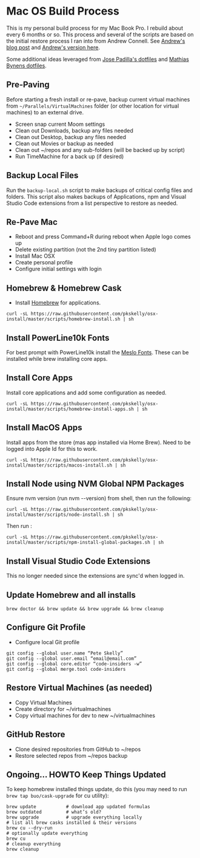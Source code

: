 # Mac OS Build Process 

This is my personal build process for my Mac Book Pro.  I rebuild about every 6 months or so.  This process and several of the scripts are based on the initial restore process I ran into from Andrew Connell.  See [Andrew's blog post](http://www.andrewconnell.com/blog/rapid-complete-install-reinstall-os-x-like-a-champ-in-three-ish-hours) and [Andrew's version here](https://github.com/andrewconnell/osx-install).  

Some additional ideas leveraged from [Jose Padilla's dotfiles](https://github.com/jpadilla/dotfiles/blob/master/Brewfile) and [Mathias Bynens dotfiles](https://github.com/mathiasbynens/dotfiles).


## Pre-Paving
Before starting a fresh install or re-pave, backup current virtual machines from ```~/Parallels/VirtualMachines``` folder (or other location for virtual machines) to an external drive.

- Screen snap current Moom settings
- Clean out Downloads, backup any files needed
- Clean out Desktop, backup any files needed
- Clean out Movies or backup as needed
- Clean out ~/repos and any sub-folders (will be backed up by script)
- Run TimeMachine for a back up (if desired)

## Backup Local Files 

Run the ```backup-local.sh``` script to make backups of critical config files and folders. This script also makes backups of Applications, npm and Visual Studio Code extensions from a list perspective to restore as needed. 

## Re-Pave Mac 
- Reboot and press Command+R during reboot when Apple logo comes up
- Delete existing partition (not the 2nd tiny partition listed)
- Install Mac OSX
- Create personal profile 
- Configure initial settings with login

## Homebrew & Homebrew Cask
- Install [Homebrew](https://brew.sh/) for applications.

```
curl -sL https://raw.githubusercontent.com/pkskelly/osx-install/master/scripts/homebrew-install.sh | sh
```

## Install PowerLine10k Fonts

For best prompt with PowerLine10k install the [Meslo Fonts](https://github.com/romkatv/powerlevel10k/blob/master/font.md).  These can be installed while brew installing core apps. 


## Install Core Apps 
Install core applications and add some configuration as needed. 

```
curl -sL https://raw.githubusercontent.com/pkskelly/osx-install/master/scripts/homebrew-install-apps.sh | sh
```

## Install MacOS Apps

Install apps from the store (mas app installed via Home Brew).  Need to be logged into Apple Id for this to work.

```
curl -sL https://raw.githubusercontent.com/pkskelly/osx-install/master/scripts/macos-install.sh | sh
```

## Install Node using NVM Global NPM Packages  

Ensure nvm version (run nvm --version) from shell, then run the following:

```
curl -sL https://raw.githubusercontent.com/pkskelly/osx-install/master/scripts/node-install.sh | sh

```

Then run : 

```
curl -sL https://raw.githubusercontent.com/pkskelly/osx-install/master/scripts/npm-install-global-packages.sh | sh

```

## Install Visual Studio Code Extensions

This no longer needed since the extensions are sync'd when logged in.  

## Update Homebrew and all installs
```
brew doctor && brew update && brew upgrade && brew cleanup
```

## Configure Git Profile 
- Configure local Git profile
```
git config --global user.name “Pete Skelly”
git config --global user.email “email@email.com”
git config --global core.editor “code-insiders -w”
git config --global merge.tool code-insiders

```

## Restore Virtual Machines (as needed)
- Copy Virtual Machines
- Create directory for ~/virtualmachines 
- Copy virtual machines for dev to new ~/virtualmachines  

## GitHub Restore
- Clone desired repositories from GitHub to ~/repos
- Restore selected repos from ~/repos backup 

## Ongoing... HOWTO Keep Things Updated

To keep homebrew installed things update, do this (you may need to run ```brew tap buo/cask-upgrade``` for cu utility):

  ```shell
  brew update           # download app updated formulas
  brew outdated         # what’s old?
  brew upgrade          # upgrade everything locally
  # list all brew casks installed & their versions
  brew cu --dry-run
  # optionally update everything
  brew cu
  # cleanup everything
  brew cleanup
  ```



